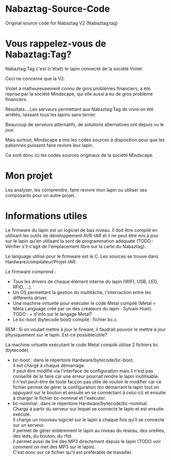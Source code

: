 # Nabaztag-Source-Code

Original source code for Nabaztag V2 (Nabaztag:tag)

# Vous rappelez-vous de Nabaztag:Tag?

Nabaztag:Tag c'est (c'était) le lapin connecté de la société Violet.  

Ceci ne concerne que la V2.

Violet à malheureusement connu de gros problèmes financiers, a été reprise par la société Mindscape, qui elle aussi a eu de gros problème financiers.  

Résultats...  Les serveurs permettant aux Nabaztag:Tag de vivre on été arrêtés, laissant tous les lapins sans terrier.

Beaucoup de serveurs alternatifs, de solutions alternatives ont depuis vu le jour.

Mais surtout, Mindscape a mis les codes sources à disposition pour que les pationnés puissent faire revivre leur lapin.

Ce sont donc ici les codes sources originaux de la société Mindscape.

# Mon projet

Les analyser, les comprendre, faire revivre mon lapin ou utiliser ses composants pour un autre projet.

# Informations utiles

Le firmware du lapin est un logiciel de bas niveau.  Il doit être compilé en utilisant les outils de développement AVR-IAR et il ne peut être mis à jour sur le lapin qu'en utilisant la sont de programmation adéquate (TODO : Vérifier s'il s'agit de l'emplacement libre sur la carte du Nabaztag).

Le language utilisé pour le firmware est le C.  Les sources se trouve dans Hardware/compilateur/Projet-IAR.

Le firmware comprend :
<ul>
	<li>Tous les drivers de chaque élément interne du lapin (WIFI, USB, LED, RFID, ...).</li>
	<li>Un OS permettant la gestion du multitâche, l'interraction entre les différents driver.</li>
	<li>Une machine virtuelle pour exécuter le code Metal compilé (Metal = Méta Language créé par un des créateurs du lapin : Sylvain Huet).  TODO : + d'info sur le langage Metal?</li>
	<li>Le bc-boot (bytecode boot) compilé : fichier bc.c.</li>
</ul>

REM : Si on voulait mettre à jour le firware, il faudrait pouvoir le mettre à jour physiquement sur le lapin.  Est-ce possible/utile?

La machine virtuelle exécutant le code Metal compilé utilise 2 fichiers bc (bytecode) :
<ul>
	<li>bc-boot : dans le répertoire Hardware/bytecode/bc-boot.<br/>
	Il est chargé à chaque démarrage.<br/>
	Il peut être modifié via l'interface de configuration mais il n'est pas conseillé de le faire car une erreur pourrait rendre le lapin inutilisable.<br/>
	Il n'est peut-être de toute facçon pas utile de vouloir le modifier car ce fichier permet de gérer la configuration (en démarrant le lapin tout en appuyant sur le bouton et ensuite en se connectant à celui-ci) et ensuite à charger le fichier bc-nominal et l'exécuter.
	</li>
	<li>bc-nominal : dans le répertoire Hardware/bytecode/bc-nominal.<br/>
	Chargé à partir du serveur sur lequel se connecte le lapin et est ensuite exécuté.<br/>
	Il charge un nouveau logiciel sur le lapin à chaque fois qu'il se connecte sur un serveur.<br/>
	Il permet de gérer entièrement le lapin au niveau du réseau, des oreilles, des leds, du bouton, du rfid.<br/>
	Il permet aussi de lire des MP3 directement depuis le lapin (TODO voir comment on met des MP3 sur le lapin).<br/>
	C'est donc sur ce fichier qu'il est préférable de travailler.
	</li>
	
</ul>
